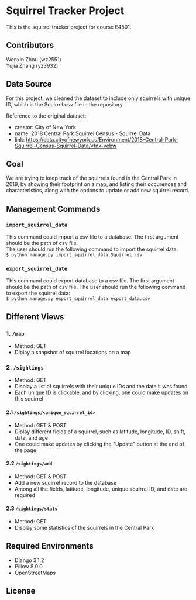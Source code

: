 # Squirrel Tracker Project 
This is the squirrel tracker project for course E4501. 

## Contributors 
Wenxin Zhou (wz2551)    
Yujia Zhang (yz3932) 

## Data Source 

For this project, we cleaned the dataset to include only squirrels with unique ID, which is the Squirrel.csv file in the repository.

Reference to the original dataset:
* creator: City of New York      
* name: 2018 Central Park Squirrel Census - Squirrel Data     
* link: https://data.cityofnewyork.us/Environment/2018-Central-Park-Squirrel-Census-Squirrel-Data/vfnx-vebw     

## Goal 
We are trying to keep track of the squirrels found in the Central Park in 2019, by showing their footprint on a map, and listing their occurences and characteristics, along with the options to update or add new squirrel record. 

## Management Commands 
### ```import_squirrel_data```  
  This command could import a csv file to a database. The first argument should be the path of csv file.     
  The user should run the following command to import the squirrel data:     
  ```$ python manage.py import_squirrel_data Squirrel.csv``` 
  
### ```export_squirrel_date```       
  This command could export database to a csv file. The first argument should be the path of csv file. 
  The user should run the following command to export the squirrel data:      
  ```$ python manage.py export_squirrel_data export_data.csv```

## Different Views  
### 1. ```/map```
* Method: GET 
* Diplay a snapshot of squirrel locations on a map 

### 2. ```/sightings``` 
* Method: GET 
* Display a list of squirrels with their unique IDs and the date it was found 
* Each unique ID is clickable, and by clicking, one could make updates on this squirrel 

#### 2.1 ```/sightings/<unique_squirrel_id>``` 
* Method: GET & POST 
* Diplay different fields of a squirrel, such as latitude, longitude, ID, shift, date, and age 
* One could make updates by clicking the "Update" button at the end of the page 

#### 2.2 ```/sightings/add``` 
* Method: GET & POST 
* Add a new squirrel record to the database 
* Among all the fields, latitude, longitude, unique squirrel ID, and date are required 

#### 2.3 ```/sightings/stats``` 
* Method: GET 
* Display some statistics of the squirrels in the Central Park 

## Required Environments 
* Django 3.1.2
* Pillow 8.0.0 
* OpenStreetMaps 

## License 
